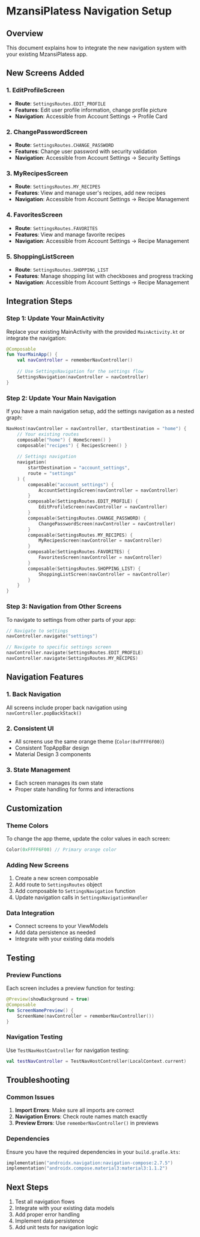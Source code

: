 # MzansiPlatess Navigation Setup

## Overview
This document explains how to integrate the new navigation system with your existing MzansiPlatess app.

## New Screens Added

### 1. EditProfileScreen
- **Route**: `SettingsRoutes.EDIT_PROFILE`
- **Features**: Edit user profile information, change profile picture
- **Navigation**: Accessible from Account Settings → Profile Card

### 2. ChangePasswordScreen
- **Route**: `SettingsRoutes.CHANGE_PASSWORD`
- **Features**: Change user password with security validation
- **Navigation**: Accessible from Account Settings → Security Settings

### 3. MyRecipesScreen
- **Route**: `SettingsRoutes.MY_RECIPES`
- **Features**: View and manage user's recipes, add new recipes
- **Navigation**: Accessible from Account Settings → Recipe Management

### 4. FavoritesScreen
- **Route**: `SettingsRoutes.FAVORITES`
- **Features**: View and manage favorite recipes
- **Navigation**: Accessible from Account Settings → Recipe Management

### 5. ShoppingListScreen
- **Route**: `SettingsRoutes.SHOPPING_LIST`
- **Features**: Manage shopping list with checkboxes and progress tracking
- **Navigation**: Accessible from Account Settings → Recipe Management

## Integration Steps

### Step 1: Update Your MainActivity
Replace your existing MainActivity with the provided `MainActivity.kt` or integrate the navigation:

```kotlin
@Composable
fun YourMainApp() {
    val navController = rememberNavController()
    
    // Use SettingsNavigation for the settings flow
    SettingsNavigation(navController = navController)
}
```

### Step 2: Update Your Main Navigation
If you have a main navigation setup, add the settings navigation as a nested graph:

```kotlin
NavHost(navController = navController, startDestination = "home") {
    // Your existing routes
    composable("home") { HomeScreen() }
    composable("recipes") { RecipesScreen() }
    
    // Settings navigation
    navigation(
        startDestination = "account_settings",
        route = "settings"
    ) {
        composable("account_settings") {
            AccountSettingsScreen(navController = navController)
        }
        composable(SettingsRoutes.EDIT_PROFILE) {
            EditProfileScreen(navController = navController)
        }
        composable(SettingsRoutes.CHANGE_PASSWORD) {
            ChangePasswordScreen(navController = navController)
        }
        composable(SettingsRoutes.MY_RECIPES) {
            MyRecipesScreen(navController = navController)
        }
        composable(SettingsRoutes.FAVORITES) {
            FavoritesScreen(navController = navController)
        }
        composable(SettingsRoutes.SHOPPING_LIST) {
            ShoppingListScreen(navController = navController)
        }
    }
}
```

### Step 3: Navigation from Other Screens
To navigate to settings from other parts of your app:

```kotlin
// Navigate to settings
navController.navigate("settings")

// Navigate to specific settings screen
navController.navigate(SettingsRoutes.EDIT_PROFILE)
navController.navigate(SettingsRoutes.MY_RECIPES)
```

## Navigation Features

### 1. Back Navigation
All screens include proper back navigation using `navController.popBackStack()`

### 2. Consistent UI
- All screens use the same orange theme (`Color(0xFFFF6F00)`)
- Consistent TopAppBar design
- Material Design 3 components

### 3. State Management
- Each screen manages its own state
- Proper state handling for forms and interactions

## Customization

### Theme Colors
To change the app theme, update the color values in each screen:
```kotlin
Color(0xFFFF6F00) // Primary orange color
```

### Adding New Screens
1. Create a new screen composable
2. Add route to `SettingsRoutes` object
3. Add composable to `SettingsNavigation` function
4. Update navigation calls in `SettingsNavigationHandler`

### Data Integration
- Connect screens to your ViewModels
- Add data persistence as needed
- Integrate with your existing data models

## Testing

### Preview Functions
Each screen includes a preview function for testing:
```kotlin
@Preview(showBackground = true)
@Composable
fun ScreenNamePreview() {
    ScreenName(navController = rememberNavController())
}
```

### Navigation Testing
Use `TestNavHostController` for navigation testing:
```kotlin
val testNavController = TestNavHostController(LocalContext.current)
```

## Troubleshooting

### Common Issues
1. **Import Errors**: Make sure all imports are correct
2. **Navigation Errors**: Check route names match exactly
3. **Preview Errors**: Use `rememberNavController()` in previews

### Dependencies
Ensure you have the required dependencies in your `build.gradle.kts`:
```kotlin
implementation("androidx.navigation:navigation-compose:2.7.5")
implementation("androidx.compose.material3:material3:1.1.2")
```

## Next Steps
1. Test all navigation flows
2. Integrate with your existing data models
3. Add proper error handling
4. Implement data persistence
5. Add unit tests for navigation logic

